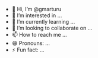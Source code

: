 - 👋 Hi, I’m @gmarturu
- 👀 I’m interested in ...
- 🌱 I’m currently learning ...
- 💞️ I’m looking to collaborate on ...
- 📫 How to reach me ...
- 😄 Pronouns: ...
- ⚡ Fun fact: ...

<!---
gmarturu/gmarturu is a ✨ special ✨ repository because its `README.md` (this file) appears on your GitHub profile.
You can click the Preview link to take a look at your changes.
--->
